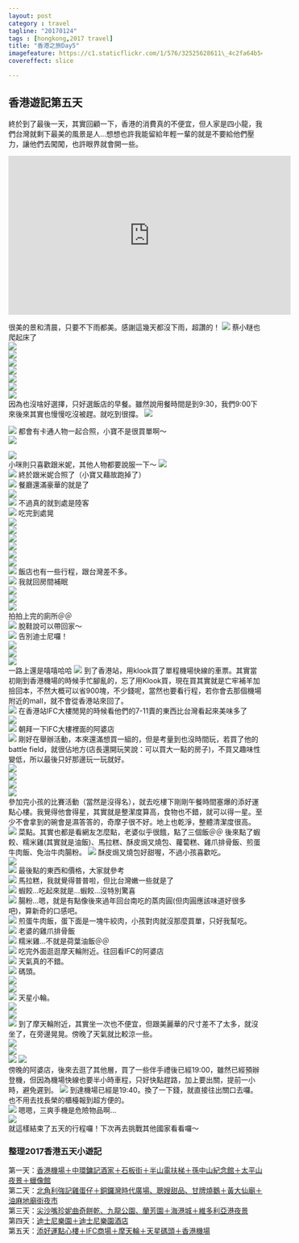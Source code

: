 ```yaml
---
layout: post
category : travel 
tagline: "20170124"
tags : [hongkong,2017 travel]
title: "香港之旅Day5"
imagefeature: https://c1.staticflickr.com/1/576/32525628611\_4c2fa64b54\_h.jpg
covereffect: slice

---
```


## 香港遊記第五天
終於到了最後一天，其實回顧一下，香港的消費真的不便宜，但人家是四小龍，我們台灣就剩下最美的風景是人...想想也許我能留給年輕一輩的就是不要給他們壓力，讓他們去闖闖，也許眼界就會開一些。


<iframe width="560" height="315" src="https://www.youtube.com/embed/FHHPi0BehV8" frameborder="0" allowfullscreen></iframe>

很美的景和清晨，只要不下雨都美。感謝這幾天都沒下雨，超讚的！
![](https://farm1.staticflickr.com/396/32525485771_ddd3db0fb9_b.jpg)
蔡小瞇也爬起床了  
![](https://farm1.staticflickr.com/427/32494883862_7544f71268_b.jpg)  
![](https://farm1.staticflickr.com/660/32525488501_9e0d19a397_b.jpg)  
![](https://farm1.staticflickr.com/552/32268735140_15491c0ca3_b.jpg)  
![](https://farm1.staticflickr.com/526/32268738740_8ea39e8420_b.jpg)  
![](https://farm1.staticflickr.com/759/32648025635_3cf89bf405_b.jpg)  
![](https://farm1.staticflickr.com/301/32525493941_89e4ec3aeb_b.jpg)  
![](https://farm1.staticflickr.com/525/32268747940_e33beb545a_b.jpg)  
因為也沒啥好選擇，只好選飯店的早餐。雖然說用餐時間是到9:30，我們9:00下來後來其實也慢慢吃沒被趕。就吃到很撐。
![](https://farm1.staticflickr.com/606/32607207766_a5fa2c6b38_b.jpg)
  
![](https://farm1.staticflickr.com/402/32607209476_96684b9e78_b.jpg)
都會有卡通人物一起合照，小寶不是很買單啊～  
![](https://farm1.staticflickr.com/702/32648033295_d526eefb5e_b.jpg)  
  
![](https://farm1.staticflickr.com/351/32607213256_9f8104f992_b.jpg)  
小咪則只喜歡跟米妮，其他人物都要說服一下～
![](https://farm1.staticflickr.com/706/31804969224_30be9425da_b.jpg)  
![](https://farm1.staticflickr.com/762/31804970444_48a93d0a2e_b.jpg)
終於跟米妮合照了（小寶又藉故跑掉了）  
![](https://farm1.staticflickr.com/321/32607219386_9fa695ceab_b.jpg)
餐廳還滿豪華的就是了  
![](https://farm1.staticflickr.com/293/32607225156_7b5029a73c_b.jpg)  
![](https://farm1.staticflickr.com/382/31804976014_e368fb1ed3_b.jpg)
不過真的就到處是陸客  
![](https://farm1.staticflickr.com/454/32268765940_cd503d17b3_b.jpg)
吃完到處晃  
![](https://farm1.staticflickr.com/266/31835821623_4a27596746_b.jpg)  
![](https://farm1.staticflickr.com/585/31835822403_7e9660c479_b.jpg)  
![](https://farm1.staticflickr.com/606/32525520951_a2ab1fd6d5_b.jpg)  
![](https://farm1.staticflickr.com/630/32525524571_8c33ab6821_b.jpg)  
![](https://farm1.staticflickr.com/289/32648073185_b82671c465_b.jpg)  
![](https://farm1.staticflickr.com/711/32494921972_681bb75335_b.jpg)  
![](https://farm1.staticflickr.com/776/31804988854_e47bc4533e_b.jpg)
飯店也有一些行程，跟台灣差不多。  
![](https://farm1.staticflickr.com/379/32607242236_45a4e9026f_b.jpg)
我就回房間補眠  
![](https://farm1.staticflickr.com/324/32648080985_71b9a6afed_b.jpg)  
![](https://farm1.staticflickr.com/680/32268788150_8bcc05c395_b.jpg)  
![](https://farm1.staticflickr.com/582/32268788940_56e41b402d_b.jpg)  
拍拍上完的廁所＠＠  
![](https://farm1.staticflickr.com/291/31805001904_bdd946da8d_b.jpg)
脫鞋說可以帶回家～  
![](https://farm1.staticflickr.com/439/32268797770_777349f3a7_b.jpg)
告別迪士尼囉！  
![](https://farm1.staticflickr.com/747/32607259786_0aca0779af_b.jpg)  
![](https://farm1.staticflickr.com/412/31835833263_e951f9ab9b_b.jpg)  
![](https://farm1.staticflickr.com/774/32607264106_a3154b3979_b.jpg)  
一路上還是嘻嘻哈哈
![](https://farm1.staticflickr.com/500/31835834893_ee77c520d6_b.jpg)
到了香港站，用klook買了單程機場快線的車票。其實當初剛到香港機場的時候手忙腳亂的，忘了用Klook買，現在買其實就是亡牢補羊加撿回本，不然大概可以省900塊，不少錢呢，當然也要看行程，若你會去那個機場附近的mall，就不會從香港站來回了。  
![](https://farm1.staticflickr.com/735/31835835683_8f940730ce_b.jpg)
在香港站IFC大樓閒晃的時候看他們的7-11賣的東西比台灣看起來美味多了  
![](https://farm1.staticflickr.com/745/32648101855_7afe279328_b.jpg)  
![](https://farm1.staticflickr.com/596/31805014644_393e7c22da_b.jpg)
朝拜一下IFC大樓裡面的阿婆店  
![](https://farm1.staticflickr.com/664/31805017284_e516082614_b.jpg)
剛好在舉辦活動，本來還滿想買一組的，但是考量到也沒時間玩，若買了他的battle field，就很佔地方(店長還開玩笑說：可以買大一點的房子)，不買又趣味性變低，所以最後只好那邊玩一玩就好。  
![](https://farm1.staticflickr.com/372/31835841643_5fd033c060_b.jpg)  
![](https://farm1.staticflickr.com/447/31835844513_49cb8984bb_b.jpg)  
![](https://farm1.staticflickr.com/539/32525577681_9443d906b5_b.jpg)  
![](https://farm1.staticflickr.com/571/32268829360_c866c17c67_b.jpg)  
參加完小孩的比賽活動（當然是沒得名），就去吃樓下剛剛午餐時間塞爆的添好運點心樓。我覺得他會得星，其實就是整潔度算高，食物也不錯，就可以得一星。至少不會拿到的碗會是濕答答的，奇摩子很不好。地上也乾淨，整體清潔度很高。
![](https://farm1.staticflickr.com/449/32525579531_95f4256302_b.jpg)
菜點。其實也都是看網友怎麼點，老婆似乎很餓，點了三個飯＠＠ 後來點了蝦餃、糯米雞(其實就是油飯)、馬拉糕、酥皮焗叉燒包、蘿蔔糕、雞爪排骨飯、煎蛋牛肉飯、免治牛肉腸粉。
![](https://farm1.staticflickr.com/609/32525580671_43e1094435_b.jpg)
酥皮焗叉燒包好甜喔，不過小孩喜歡吃。  
![](https://farm1.staticflickr.com/521/32525581961_28f6892466_b.jpg)  
![](https://farm1.staticflickr.com/782/32525583851_b4a3cc4402_b.jpg)
最後點的東西和價格，大家就參考  
![](https://farm1.staticflickr.com/543/31835858063_c4415c662b_b.jpg)
馬拉糕，我就覺得普普啦，但比台灣嫩一些就是了  
![](https://farm1.staticflickr.com/372/32525586551_730c1b06e4_b.jpg)
蝦餃...吃起來就是...蝦餃...沒特別驚喜  
![](https://farm1.staticflickr.com/329/32525588331_488c26e6e4_b.jpg)
腸粉...嗯，就是有點像後來過年回台南吃的蒸肉圓(但肉圓應該味道好很多吧)，算新奇的口感吧。  
![](https://farm1.staticflickr.com/514/32648128975_b5bd85fbd8_b.jpg)
煎蛋牛肉飯，蛋下面是一塊牛絞肉，小孩對肉就沒那麼買單，只好我幫吃。  
![](https://farm1.staticflickr.com/768/32525591441_b4471becf2_b.jpg)
老婆的雞爪排骨飯  
![](https://farm1.staticflickr.com/412/31835866613_9106cd41dd_b.jpg)
糯米雞...不就是荷葉油飯＠＠  
![](https://farm1.staticflickr.com/374/31835868063_187d91c60c_b.jpg)
吃完外面逛逛摩天輪附近。往回看IFC的阿婆店  
![](https://farm1.staticflickr.com/613/31805050684_f2a479759c_b.jpg)
天氣真的不錯。  
![](https://farm1.staticflickr.com/748/32648147005_6e423444f9_b.jpg)
碼頭。  
![](https://farm1.staticflickr.com/547/32525609081_2c24b872c3_b.jpg)  
![](https://farm1.staticflickr.com/626/32525613501_4652b27082_b.jpg)  
![](https://farm1.staticflickr.com/522/32494995522_bd2e1df4b7_b.jpg)
天星小輪。  
![](https://farm1.staticflickr.com/563/32268858280_a23b3c1eb1_b.jpg)  
![](https://farm1.staticflickr.com/634/32495000212_122839e17c_b.jpg)  
![](https://farm1.staticflickr.com/294/32648168255_fd7a03d1ea_b.jpg)
到了摩天輪附近，其實坐一次也不便宜，但跟美麗華的尺寸差不了太多，就沒坐了，在旁邊晃晃。傍晚了天氣就比較涼一些。  
![](https://farm1.staticflickr.com/506/32607318076_f5b4ba84d1_b.jpg)  
![](https://farm1.staticflickr.com/269/32607319496_f19656ce62_b.jpg)  
![](https://farm1.staticflickr.com/576/32525628611_a6b4fe8d66_b.jpg)
![](https://farm1.staticflickr.com/643/32268877140_a95a071ae5_b.jpg)  
傍晚的阿婆店，後來去逛了其他層，買了一些伴手禮後已經19:00，雖然已經預辦登機，但因為機場快線也要半小時車程，只好快點趕路，加上要出關，提前一小時，避免遲到。
![](https://farm1.staticflickr.com/504/32607330016_251fb0b129_b.jpg)
到達機場已經是19:40。換了一下錢，就直接往出關口去囉。也不用去找長榮的櫃檯報到超方便的。  
![](https://farm1.staticflickr.com/594/31805082074_69f64ab8f4_b.jpg)
嗯嗯，三爽手機是危險物品啊…  
![](https://farm1.staticflickr.com/559/32525633651_b15d7cfeac_b.jpg)  
就這樣結束了五天的行程囉！下次再去挑戰其他國家看看囉～

### 整理2017香港五天小遊記
第一天：[香港機場＋中環鏞記酒家＋石板街＋半山電扶梯＋孫中山紀念館＋太平山夜景＋蠟像館](http://dearsherlock.github.io/travel/hongkong-day1-guide)  
第二天：[北角利強記雞蛋仔＋銅鑼灣時代廣場、聰嫂甜品、甘牌燒鵝＋黃大仙廟＋油麻地廟街夜市](http://dearsherlock.github.io/travel/hongkong-day2)  
第三天：[尖沙嘴珍妮曲奇餅乾、九龍公園、蘭芳園＋海港城＋維多利亞港夜景](http://dearsherlock.github.io/travel/hongkong-day3)  
第四天：[迪士尼樂園＋迪士尼樂園酒店](http://dearsherlock.github.io/travel/hongkong-day4)  
第五天：[添好運點心樓＋IFC商場＋摩天輪＋天星碼頭＋香港機場](http://dearsherlock.github.io/travel/hongkong-day5)
